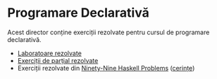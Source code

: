 # Programare Declarativă

Acest director conține exerciții rezolvate pentru cursul de programare declarativă.

- [Laboratoare rezolvate](laboratoare)
- [Exerciții de parțial rezolvate](partial)
- Exerciții rezolvate din [Ninety-Nine Haskell Problems](99-problems) ([cerințe](https://wiki.haskell.org/H-99:_Ninety-Nine_Haskell_Problems))

